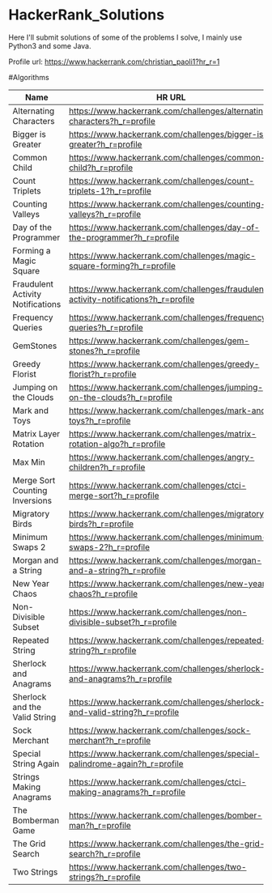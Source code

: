 # HackerRank_Solutions
Here I'll submit solutions of some of the problems I solve, I mainly use Python3 and some Java.

Profile url: https://www.hackerrank.com/christian_paoli1?hr_r=1

#Algorithms

| Name                              | HR URL                                                       | Points |
| --------------------------------- | ------------------------------------------------------------ | ------ |
| Alternating Characters            | https://www.hackerrank.com/challenges/alternating-characters?h_r=profile | 20     |
| Bigger is Greater                 | https://www.hackerrank.com/challenges/bigger-is-greater?h_r=profile | 35     |
| Common Child                      | https://www.hackerrank.com/challenges/common-child?h_r=profile | 60     |
| Count Triplets                    | https://www.hackerrank.com/challenges/count-triplets-1?h_r=profile | 35     |
| Counting Valleys                  | https://www.hackerrank.com/challenges/counting-valleys?h_r=profile | 15     |
| Day of the Programmer             | https://www.hackerrank.com/challenges/day-of-the-programmer?h_r=profile | 15     |
| Forming a Magic Square            | https://www.hackerrank.com/challenges/magic-square-forming?h_r=profile | 20     |
| Fraudulent Activity Notifications | https://www.hackerrank.com/challenges/fraudulent-activity-notifications?h_r=profile | 40     |
| Frequency Queries                 | https://www.hackerrank.com/challenges/frequency-queries?h_r=profile | 40     |
| GemStones                         | https://www.hackerrank.com/challenges/gem-stones?h_r=profile | 20     |
| Greedy Florist                    | https://www.hackerrank.com/challenges/greedy-florist?h_r=profile | 35     |
| Jumping on the Clouds             | https://www.hackerrank.com/challenges/jumping-on-the-clouds?h_r=profile | 20     |
| Mark and Toys                     | https://www.hackerrank.com/challenges/mark-and-toys?h_r=profile | 35     |
| Matrix Layer Rotation             | https://www.hackerrank.com/challenges/matrix-rotation-algo?h_r=profile | 80     |
| Max Min                           | https://www.hackerrank.com/challenges/angry-children?h_r=profile | 35     |
| Merge Sort Counting Inversions    | https://www.hackerrank.com/challenges/ctci-merge-sort?h_r=profile | 45     |
| Migratory Birds                   | https://www.hackerrank.com/challenges/migratory-birds?h_r=profile | 10     |
| Minimum Swaps 2                   | https://www.hackerrank.com/challenges/minimum-swaps-2?h_r=profile | 40     |
| Morgan and a String               | https://www.hackerrank.com/challenges/morgan-and-a-string?h_r=profile | 100    |
| New Year Chaos                    | https://www.hackerrank.com/challenges/new-year-chaos?h_r=profile | 40     |
| Non-Divisible Subset              | https://www.hackerrank.com/challenges/non-divisible-subset?h_r=profile | 20     |
| Repeated String                   | https://www.hackerrank.com/challenges/repeated-string?h_r=profile | 20     |
| Sherlock and Anagrams             | https://www.hackerrank.com/challenges/sherlock-and-anagrams?h_r=profile | 50     |
| Sherlock and the Valid String     | https://www.hackerrank.com/challenges/sherlock-and-valid-string?h_r=profile | 35     |
| Sock Merchant                     | https://www.hackerrank.com/challenges/sock-merchant?h_r=profile | 10     |
| Special String Again              | https://www.hackerrank.com/challenges/special-palindrome-again?h_r=profile | 40     |
| Strings Making Anagrams           | https://www.hackerrank.com/challenges/ctci-making-anagrams?h_r=profile | 25     |
| The Bomberman Game                | https://www.hackerrank.com/challenges/bomber-man?h_r=profile | 40     |
| The Grid Search                   | https://www.hackerrank.com/challenges/the-grid-search?h_r=profile | 30     |
| Two Strings                       | https://www.hackerrank.com/challenges/two-strings?h_r=profile | 25     |

